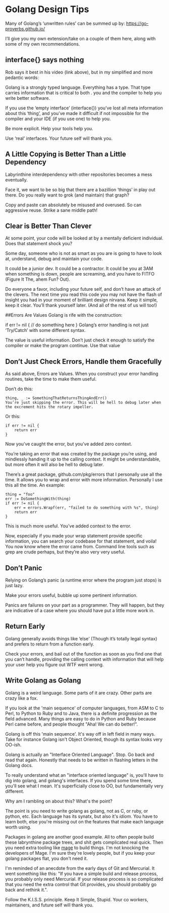 # Golang Design Tips
Many of Golang’s ‘unwritten rules’ can be summed up by: https://go-proverbs.github.io/

I’ll give you my own extension/take on a couple of them here, along with some of my own recommendations.

## interface{} says nothing
Rob says it best in his video (link above), but in my simplified and more pedantic words:

Golang is a strongly typed language. Everything has a type. That type carries information that is critical to both . you and the compiler to help you write better software.

If you use the ‘empty interface’ (interface{}) you’ve lost all meta information about this ‘thing’, and you’ve made it difficult if not impossible for the compiler and your IDE (if you use one) to help you.

Be more explicit. Help your tools help you.

Use ‘real’ interfaces. Your future self will thank you.

## A Little Copying is Better Than a Little Dependency
Labyrinthine interdependency with other repositories becomes a mess eventually.

Face it, we want to be so big that there are a bazillion ‘things’ in play out there. Do you really want to grok (and maintain) that graph?

Copy and paste can absolutely be misused and overused. So can aggressive reuse. Strike a sane middle path!

## Clear is Better Than Clever
At some point, your code will be looked at by a mentally deficient individual. Does that statement shock you?

Some day, someone who is not as smart as you are is going to have to look at, understand, debug and maintain your code.

It could be a junior dev. It could be a contractor. It could be you at 3AM when something is down, people are screaming, and you have to FITFO (Figure It The, ahem Fun? Out).

Do everyone a favor, including your future self, and don’t have an attack of the clevers. The next time you read this code you may not have the flash of insight you had in your moment of brilliant design nirvana. Keep it simple, keep it clear. You’ll thank yourself later. (And all of the rest of us will too!)

##Errors Are Values
Golang is rife with the construction:

if err != nil {
// do something here
}
Golang’s error handling is not just ‘Try/Catch’ with some different syntax.

The value is useful information. Don’t just check it enough to satisfy the compiler or make the program continue. Use that value

## Don’t Just Check Errors, Handle them Gracefully

As said above, Errors are Values. When you construct your error handling routines, take the time to make them useful.

Don’t do this:

    thing, _ := SomethingThatReturnsThingAndErr()
    You’re just skipping the error. This will be hell to debug later when the excrement hits the rotary impeller.

Or this:

    if err != nil {
        return err
    }

Now you’ve caught the error, but you’ve added zero context.

You’re taking an error that was created by the package you’re using, and mindlessly handing it up to the calling context. It might be understandable, but more often it will also be hell to debug later.

There’s a great package, github.com/pkg/errors that I personally use all the time. It allows you to wrap and error with more information. Personally I use this all the time. An example:

    thing = "foo"
    err := DoSomethingWith(thing)
    if err != nil {
        err = errors.Wrapf(err, "failed to do something with %s", thing)
        return err
    }

This is much more useful. You’ve added context to the error.

Now, especially if you made your wrap statement provide specific information, you can search your codebase for that statement, and voila! You now know where the error came from. Command line tools such as grep are crude perhaps, but they’re also very very useful.

## Don’t Panic
Relying on Golang’s panic (a runtime error where the program just stops) is just lazy.

Make your errors useful, bubble up some pertinent information.

Panics are failures on your part as a programmer. They will happen, but they are indicative of a case where you should have put a little more work in.

## Return Early

Golang generally avoids things like ‘else' (Though it’s totally legal syntax) and prefers to return from a function early.

Check your errors, and bail out of the function as soon as you find one that you can’t handle, providing the calling context with information that will help your user help you figure out WTF went wrong.

## Write Golang as Golang

Golang is a weird language.  Some parts of it are crazy.  Other parts are crazy like a fox.

If you look at the 'main sequence' of computer languages, from ASM to C to Perl, to Python to Ruby and to Java, there is a definite progression as the field advanced. Many things are easy to do in Python and Ruby because Perl came before, and people thought "Aha!  We can do better!".

Golang is off this 'main sequence'.  It's way off in left field in many ways. Take for instance Golang isn't Object Oriented, though its syntax looks very OO-ish.  

Golang is actually an "Interface Oriented Language".  Stop.  Go back and read that again.  Honestly that needs to be written in flashing letters in the Golang docs.

To really understand what an "interface oriented language" is, you'll have to dig into golang, and golang's interfaces.  If you spend some time there, you'll see what I mean.  It's superficially close to OO, but fundamentally very different.

Why am I rambling on about this?  What's the point?

The point is you need to write golang as golang, not as C, or ruby, or python, etc.  Each language has its synatx, but also it's _idiom_.  You have to learn both, else you're missing out on the features that make each language worth using.

Packages in golang are another good example.  All to often people build these labrynthine package trees, and shit gets complicated real quick.  Then you need extra tooling like [mage](https://magefile.org/) to build things. I'm not knocking the developers of Mage.  I'm sure they're lovely people, but if you keep your golang packages flat, you don't need it.  

I'm reminded of an anecdote from the early days of Git and Mercurial.  It went something like this:  "If you have a simple build and release process, you probably only need Mercurial.  If your release process is so complicated that you need the extra control that Git provides, you should probably go back and rethink it.".

Follow the K.I.S.S. principle.  Keep It Simple, Stupid.  Your co workers, maintainers, and future self will thank you.


